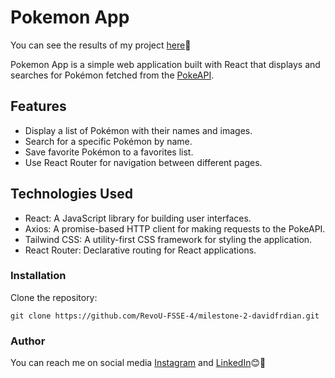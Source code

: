 # Pokemon App

You can see the results of my project [here](https://pokemon-app-chi-ashen.vercel.app/)🤩

Pokemon App is a simple web application built with React that displays and searches for Pokémon fetched from the [PokeAPI](https://pokeapi.co/).

## Features

- Display a list of Pokémon with their names and images.
- Search for a specific Pokémon by name.
- Save favorite Pokémon to a favorites list.
- Use React Router for navigation between different pages.

## Technologies Used

- React: A JavaScript library for building user interfaces.
- Axios: A promise-based HTTP client for making requests to the PokeAPI.
- Tailwind CSS: A utility-first CSS framework for styling the application.
- React Router: Declarative routing for React applications.

### Installation

Clone the repository:

   ```
   git clone https://github.com/RevoU-FSSE-4/milestone-2-davidfrdian.git
   ```

### Author
You can reach me on social media [Instagram](https://www.instagram.com/david_f.h/) and [LinkedIn](https://www.linkedin.com/in/davidferdian/)😊🙌

